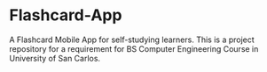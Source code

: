 # Flashcard-App
A Flashcard Mobile App for self-studying learners. This is a project repository for a requirement for BS Computer Engineering Course in University of San Carlos.
